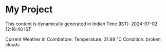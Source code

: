 # My Project

This content is dynamically generated in Indian Time (IST): 2024-07-02 12:16:40 IST


Current Weather in Coimbatore:
Temperature: 31.88 °C
Condition: broken clouds

